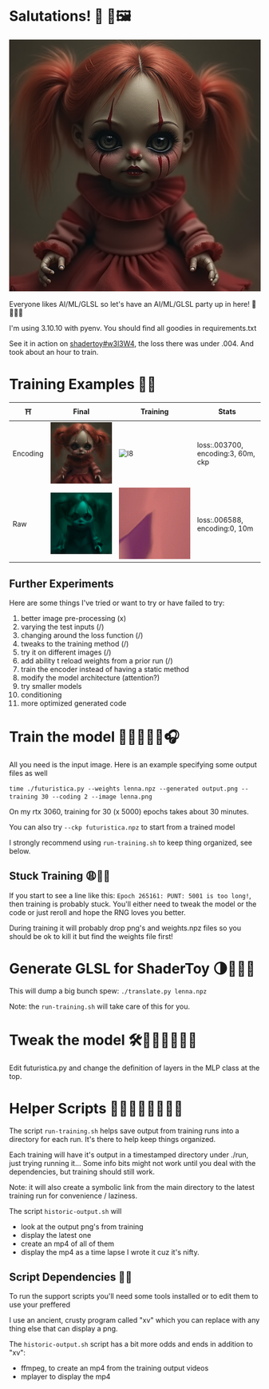 # Salutations! 🧠 📸🖼️

![training image](images/lenna.png)

Everyone likes AI/ML/GLSL so let's have an AI/ML/GLSL party up in here! 🎉🥳🎊🎁

I'm using 3.10.10 with pyenv. You should find all goodies in requirements.txt

See it in action on [shadertoy#w3l3W4](https://www.shadertoy.com/view/w3l3W4), the loss there was under .004.
And took about an hour to train.

# Training Examples 🏋️‍♂️

| ⛩️       | Final                         | Training                      | Stats                              |
|----------|-------------------------------|-------------------------------|------------------------------------|
| Encoding | ![l8](images/examples/l8.png) | ![l8](images/examples/l8.gif) | loss:.003700, encoding:3, 60m, ckp |
| Raw      | ![b4](images/examples/b4.png) | ![b4](images/examples/b4.gif) | loss:.006588, encoding:0, 10m      |

## Further Experiments

Here are some things I've tried or want to try or have failed to try:

1. better image pre-processing (x)
2. varying the test inputs (/)
3. changing around the loss function (/)
4. tweaks to the training method  (/)
5. try it on different images (/)
6. add ability t reload weights from a prior run (/)
7. train the encoder instead of having a static method
8. modify the model architecture (attention?)
9. try smaller models
10. conditioning
11. more optimized generated code

# Train the model 🏋🏽🔥💪🏼🎧

All you need is the input image. Here is an example specifying some output files as well

```
time ./futuristica.py --weights lenna.npz --generated output.png --training 30 --coding 2 --image lenna.png 
```

On my rtx 3060, training for 30 (x 5000) epochs takes about 30 minutes.

You can also try `--ckp futuristica.npz` to start from a trained model

I strongly recommend using `run-training.sh` to keep thing organized, see below.

## Stuck Training 😩😮‍💨

If you start to see a line like this: `Epoch 265161: PUNT: 5001 is too long!`, then training is probably stuck. 
You'll either need to tweak the model or the code or just reroll and hope the RNG loves you better.

During training it will probably drop png's and weights.npz files so you should be ok to kill it but find the
weights file first!

# Generate GLSL for ShaderToy 🌗🧸🧩🚂

This will dump a big bunch spew: `./translate.py lenna.npz` 

Note: the `run-training.sh` will take care of this for you.

# Tweak the model 🛠️🧠💡🤓🤔💪🏻

Edit futuristica.py and change the definition of layers in the MLP class at the top.

# Helper Scripts 🤝🤗🛟🚢🆘🛟🚨📢

The script `run-training.sh` helps save output from training runs into
a directory for each run.  It's there to help keep things organized.

Each training will have it's output in a timestamped directory under
./run, just trying running it... Some info bits might not work until
you deal with the dependencies, but training should still work.

Note: it will also create a symbolic link from the main directory to
the latest training run for convenience / laziness.

The script `historic-output.sh` will 
- look at the output png's from training
- display the latest one
- create an mp4 of all of them
- display the mp4 as a time lapse
I wrote it cuz it's nifty.

## Script Dependencies 🔗⚓

To run the support scripts you'll need some tools installed or to edit them to use your preffered

I use an ancient, crusty program called "xv" which you can replace with any thing else that can display a png.

The `historic-output.sh` script has a bit more odds and ends in addition to "xv":
- ffmpeg, to create an mp4 from the training output videos
- mplayer to display the mp4
